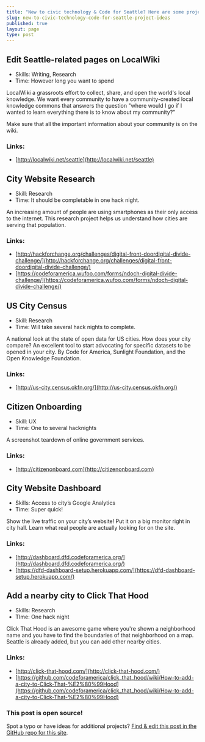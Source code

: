 ```yaml
---
title: "New to civic technology & Code for Seattle? Here are some project ideas"
slug: new-to-civic-technology-code-for-seattle-project-ideas
published: true
layout: page
type: post
---
```


## Edit Seattle-related pages on LocalWiki
- Skills: Writing, Research
- Time: However long you want to spend

LocalWiki a grassroots effort to collect, share, and open the world's local knowledge. We want every community to have a community-created local knowledge commons that answers the question "where would I go if I wanted to learn everything there is to know about my community?"

Make sure that all the important information about your community is on the wiki.

### Links:
- [http://localwiki.net/seattle](http://localwiki.net/seattle)

## City Website Research
- Skill: Research
- Time: It should be completable in one hack night.

An increasing amount of people are using smartphones as their only access to the internet. This research project helps us understand how cities are serving that population.

### Links:
- [http://hackforchange.org/challenges/digital-front-doordigital-divide-challenge/](http://hackforchange.org/challenges/digital-front-doordigital-divide-challenge/)
- [https://codeforamerica.wufoo.com/forms/ndoch-digital-divide-challenge/](https://codeforamerica.wufoo.com/forms/ndoch-digital-divide-challenge/)

## US City Census
- Skill: Research
- Time: Will take several hack nights to complete.

A national look at the state of open data for US cities. How does your city compare? An excellent tool to start advocating for specific datasets to be opened in your city.
By Code for America, Sunlight Foundation, and the Open Knowledge Foundation.

### Links:
- [http://us-city.census.okfn.org/](http://us-city.census.okfn.org/)

## Citizen Onboarding
- Skill: UX
- Time: One to several hacknights

A screenshot teardown of online government services.

### Links:
- [http://citizenonboard.com](http://citizenonboard.com)

## City Website Dashboard
- Skills: Access to city’s Google Analytics
- Time: Super quick!

Show the live traffic on your city’s website! Put it on a big monitor right in city hall. Learn what real people are actually looking for on the site.

### Links:
- [http://dashboard.dfd.codeforamerica.org/](http://dashboard.dfd.codeforamerica.org/)
- [https://dfd-dashboard-setup.herokuapp.com/](https://dfd-dashboard-setup.herokuapp.com/)

## Add a nearby city to Click That Hood
- Skills: Research
- TIme: One hack night

Click That Hood is an awesome game where you're shown a neighborhood name and you have to find the boundaries of that neighborhood on a map.
Seattle is already added, but you can add other nearby cities.

### Links:
- [http://click-that-hood.com/](http://click-that-hood.com/)
- [https://github.com/codeforamerica/click_that_hood/wiki/How-to-add-a-city-to-Click-That-%E2%80%99Hood](https://github.com/codeforamerica/click_that_hood/wiki/How-to-add-a-city-to-Click-That-%E2%80%99Hood)

### This post is open source!
Spot a typo or have ideas for additional projects? [Find & edit this post in the GitHub repo for this site](https://github.com/codeforseattle/codeforseattle.github.com/blob/master/_posts/2014-07-30-new-to-civic-technology-code-for-seattle-project-ideas.md).
